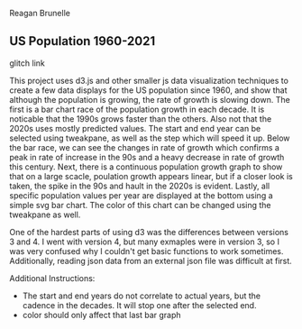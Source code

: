 
Reagan Brunelle

## US Population 1960-2021

glitch link

This project uses d3.js and other smaller js data visualization techniques to create a few data displays for the US population since 1960, and show that although the population is growing, the rate of growth is slowing down. The first is a bar chart race of the population growth in each decade. It is noticable that the 1990s grows faster than the others. Also not that the 2020s uses mostly predicted values. The start and end year can be selected using tweakpane, as well as the step which will speed it up. Below the bar race, we can see the changes in rate of growth which confirms a peak in rate of increase in the 90s and a heavy decrease in rate of growth this century. Next, there is a continuous population growth graph to show that on a large scacle, poulation growth appears linear, but if a closer look is taken, the spike in the 90s and hault in the 2020s is evident. Lastly, all specific population values per year are displayed at the bottom using a simple svg bar chart. The color of this chart can be changed using the tweakpane as well.

One of the hardest parts of using d3 was the differences between versions 3 and 4. I went with version 4, but many exmaples were in version 3, so I was very confused why I couldn't get basic functions to work sometimes. Additionally, reading json data from an external json file was difficult at first.

Additional Instructions:
- The start and end years do not correlate to actual years, but the cadence in the decades. It will stop one after the selected end. 
- color should only affect that last bar graph